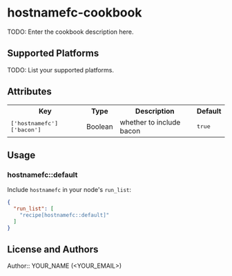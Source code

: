 # hostnamefc-cookbook

TODO: Enter the cookbook description here.

## Supported Platforms

TODO: List your supported platforms.

## Attributes

<table>
  <tr>
    <th>Key</th>
    <th>Type</th>
    <th>Description</th>
    <th>Default</th>
  </tr>
  <tr>
    <td><tt>['hostnamefc']['bacon']</tt></td>
    <td>Boolean</td>
    <td>whether to include bacon</td>
    <td><tt>true</tt></td>
  </tr>
</table>

## Usage

### hostnamefc::default

Include `hostnamefc` in your node's `run_list`:

```json
{
  "run_list": [
    "recipe[hostnamefc::default]"
  ]
}
```

## License and Authors

Author:: YOUR_NAME (<YOUR_EMAIL>)
